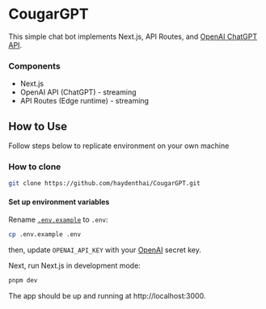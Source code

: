 # CougarGPT

This simple chat bot implements Next.js, API Routes, and [OpenAI ChatGPT API](https://beta.openai.com/docs/api-reference/completions/create).

### Components

- Next.js
- OpenAI API (ChatGPT) - streaming
- API Routes (Edge runtime) - streaming

## How to Use

Follow steps below to replicate environment on your own machine

### How to clone 


```bash
git clone https://github.com/haydenthai/CougarGPT.git
```

#### Set up environment variables

Rename [`.env.example`](.env.example) to `.env`:

```bash
cp .env.example .env
```

then, update `OPENAI_API_KEY` with your [OpenAI](https://beta.openai.com/account/api-keys) secret key.

Next, run Next.js in development mode:

```bash
pnpm dev
```

The app should be up and running at http://localhost:3000.
